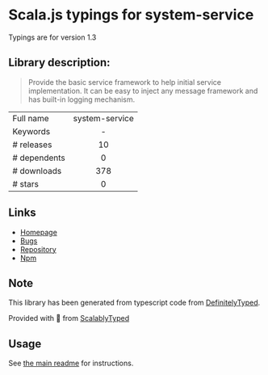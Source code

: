
# Scala.js typings for system-service

Typings are for version 1.3

## Library description:
> Provide the basic service framework to help initial service implementation.  It can be easy to inject any message framework and has built-in logging mechanism.

|                    |                 |
| ------------------ | :-------------: |
| Full name          | system-service |
| Keywords           | - |
| # releases         | 10 |
| # dependents       | 0 |
| # downloads        | 378 |
| # stars            | 0 |

## Links
- [Homepage](https://github.com/leocwlam/system-service#readme)
- [Bugs](https://github.com/leocwlam/system-service/issues)
- [Repository](https://github.com/leocwlam/system-service)
- [Npm](https://www.npmjs.com/package/system-service)
    


## Note
This library has been generated from typescript code from [DefinitelyTyped](https://definitelytyped.org).

Provided with :purple_heart: from [ScalablyTyped](https://github.com/oyvindberg/ScalablyTyped)

## Usage
See [the main readme](../../readme.md) for instructions.


